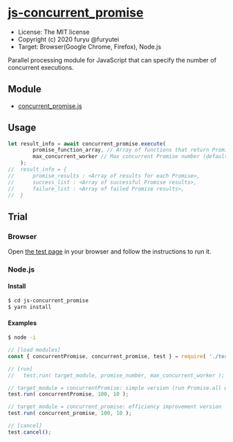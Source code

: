 [js-concurrent_promise](https://github.com/furyutei/js-concurrent_promise)
==========================================================================

- License: The MIT license  
- Copyright (c) 2020 furyu @furyutei  
- Target: Browser(Google Chrome, Firefox), Node.js

Parallel processing module for JavaScript that can specify the number of concurrent executions.  

Module
---

- [concurrent_promise.js](http://furyutei.github.io/js-concurrent_promise/src/js/concurrent_promise.js)  


Usage
---

```javascript
let result_info = await concurrent_promise.execute(
        promise_function_array, // Array of functions that return Promise (Note: it's not Promise itself)
        max_concurrent_worker // Max concurrent Promise number (default: 10)
    );
//  result_info = {
//      promise_results : <Array of results for each Promise>,
//      success_list : <Array of successful Promise results>,
//      failure_list : <Array of failed Promise results>,
//  }
```


Trial
---
### Browser

Open [the test page](http://furyutei.github.io/js-concurrent_promise/test/test.html) in your browser and follow the instructions to run it.  


### Node.js

#### Install

```sh
$ cd js-concurrent_promise
$ yarn install
```

#### Examples

```sh
$ node -i
```

```javascript
// [load modules]
const { concurrentPromise, concurrent_promise, test } = require( './test/node_test.js' );

// [run]
//   test.run( target_module, promise_number, max_concurrent_worker );

// target_module = concurrentPromise: simple version (run Promise.all with each max_concurrent_worker)
test.run( concurrentPromise, 100, 10 );

// target_module = concurrent_promise: efficiency improvement version
test.run( concurrent_promise, 100, 10 );

// [cancel]
test.cancel();

```
